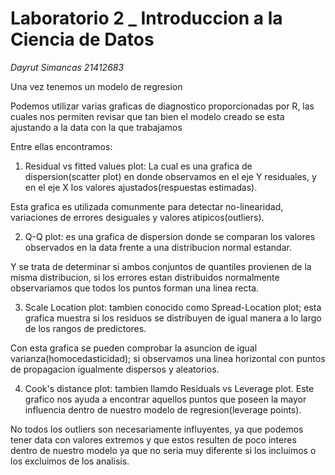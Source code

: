 # Laboratorio 2 _ Introduccion a la Ciencia de Datos

_Dayrut Simancas 21412683_

Una vez tenemos un modelo de regresion

Podemos utilizar varias graficas de diagnostico proporcionadas por R, las cuales nos permiten revisar que tan bien el modelo creado se esta ajustando a la data con la que trabajamos

Entre ellas encontramos:

1. Residual vs fitted values plot: La cual es una grafica de dispersion(scatter plot) en donde observamos en el eje Y residuales, y en el eje X los valores ajustados(respuestas estimadas).

Esta grafica es utilizada comunmente para detectar no-linearidad, variaciones de errores desiguales y valores atipicos(outliers).

2. Q-Q plot: es una grafica de dispersion donde se comparan los valores observados en la data frente a una distribucion normal estandar.

Y se trata de determinar si ambos conjuntos de quantiles provienen de la misma distribucion, si los errores estan distribuidos normalmente observariamos que todos los puntos forman una linea recta.

3. Scale Location plot: tambien conocido como Spread-Location plot; esta grafica muestra si los residuos se distribuyen de igual manera a lo largo de los rangos de predictores.

Con esta grafica se pueden comprobar la asuncion de igual varianza(homocedasticidad); si observamos una linea horizontal con puntos de propagacion igualmente dispersos y aleatorios.

4. Cook's distance plot: tambien llamdo Residuals vs Leverage plot. Este grafico nos ayuda a encontrar aquellos puntos que poseen la mayor influencia dentro de nuestro modelo de regresion(leverage points).

No todos los outliers son necesariamente influyentes, ya que podemos tener data con valores extremos y que estos resulten de poco interes dentro de nuestro modelo ya que no seria muy diferente si los incluimos o los excluimos de los analisis.


